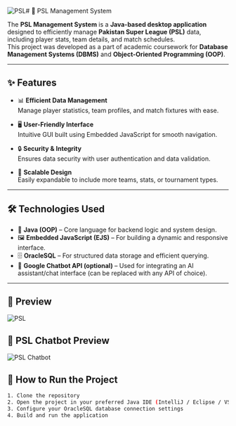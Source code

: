 ![PSL](https://github.com/user-attachments/assets/bde861dc-50fc-4819-a7a3-010a934ee154)# 🏏 PSL Management System

The **PSL Management System** is a **Java-based desktop application** designed to efficiently manage **Pakistan Super League (PSL)** data, including player stats, team details, and match schedules.  
This project was developed as a part of academic coursework for **Database Management Systems (DBMS)** and **Object-Oriented Programming (OOP)**.

---

## ✨ Features

- 📊 **Efficient Data Management**  
  Manage player statistics, team profiles, and match fixtures with ease.

- 🖥️ **User-Friendly Interface**  
  Intuitive GUI built using Embedded JavaScript for smooth navigation.

- 🔒 **Security & Integrity**  
  Ensures data security with user authentication and data validation.

- 🚀 **Scalable Design**  
  Easily expandable to include more teams, stats, or tournament types.

---

## 🛠️ Technologies Used

- 🧱 **Java (OOP)** – Core language for backend logic and system design.  
- 🖼️ **Embedded JavaScript (EJS)** – For building a dynamic and responsive interface.  
- 🗄️ **OracleSQL** – For structured data storage and efficient querying.  
- 🤖 **Google Chatbot API (optional)** – Used for integrating an AI assistant/chat interface (can be replaced with any API of choice).

---

## 📸 Preview
![PSL](https://github.com/user-attachments/assets/2cdeec9d-5e81-467c-a8b8-4435e6fde118)

## 📸 PSL Chatbot Preview
![PSL Chatbot](https://github.com/user-attachments/assets/64d5e3d2-fa61-4414-a7a5-9cced49b489c)


## 🚀 How to Run the Project

```bash
1. Clone the repository
2. Open the project in your preferred Java IDE (IntelliJ / Eclipse / VS Code)
3. Configure your OracleSQL database connection settings
4. Build and run the application


